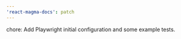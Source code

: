```yaml
---
'react-magma-docs': patch
---
```


chore: Add Playwright initial configuration and some example tests.
